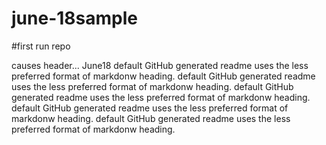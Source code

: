 june-18sample
=============

#first run repo

causes header... June18
default GitHub generated readme uses the less preferred format of markdonw heading.
default GitHub generated readme uses the less preferred format of markdonw heading.
default GitHub generated readme uses the less preferred format of markdonw heading.
default GitHub generated readme uses the less preferred format of markdonw heading.
default GitHub generated readme uses the less preferred format of markdonw heading.
